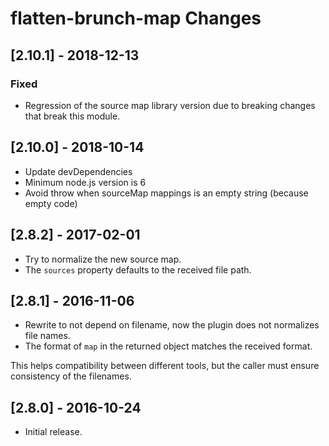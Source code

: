 # flatten-brunch-map Changes

## \[2.10.1] - 2018-12-13

### Fixed

- Regression of the source map library version due to breaking changes that break this module.

## \[2.10.0] - 2018-10-14

- Update devDependencies
- Minimum node.js version is 6
- Avoid throw when sourceMap mappings is an empty string (because empty code)

## \[2.8.2] - 2017-02-01

- Try to normalize the new source map.
- The `sources` property defaults to the received file path.

## \[2.8.1] - 2016-11-06

- Rewrite to not depend on filename, now the plugin does not normalizes file names.
- The format of `map` in the returned object matches the received format.

This helps compatibility between different tools, but the caller must ensure consistency of the filenames.

## [2.8.0] - 2016-10-24

- Initial release.
